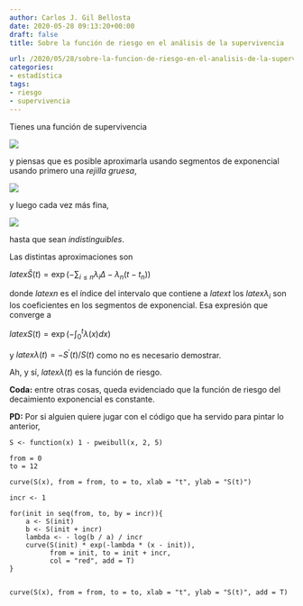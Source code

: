 ```yaml
---
author: Carlos J. Gil Bellosta
date: 2020-05-28 09:13:20+00:00
draft: false
title: Sobre la función de riesgo en el análisis de la supervivencia

url: /2020/05/28/sobre-la-funcion-de-riesgo-en-el-analisis-de-la-supervivencia/
categories:
- estadística
tags:
- riesgo
- supervivencia
---
```





Tienes una función de supervivencia







![](/wp-uploads/2020/05/hazard_00.png)








y piensas que es posible aproximarla usando segmentos de exponencial usando primero una _rejilla gruesa_,







![](/wp-uploads/2020/05/hazard_01.png)








y luego cada vez más fina,







![](/wp-uploads/2020/05/hazard_02.png)








hasta que sean _indistinguibles_.







Las distintas aproximaciones son







$latex \hat{S}(t) = \exp\left(-\sum_{i \le n} \lambda_i \Delta - \lambda_n (t - t_n)\right)$







donde $latex n$ es el índice del intervalo que contiene a $latex t$  los $latex \lambda_i$ son los coeficientes en los segmentos de exponencial. Esa expresión que converge a







$latex S(t) = \exp\left(-\int_0^t \lambda(x) dx\right)$







y $latex \lambda(t) = -S^\prime(t) / S(t)$ como no es necesario demostrar.







Ah, y sí, $latex \lambda(t)$ es la función de riesgo.







**Coda:** entre otras cosas, queda evidenciado que la función de riesgo del decaimiento exponencial es constante.







**PD:** Por si alguien quiere jugar con el código que ha servido para pintar lo anterior,







    S <- function(x) 1 - pweibull(x, 2, 5)

    from = 0
    to = 12

    curve(S(x), from = from, to = to, xlab = "t", ylab = "S(t)")

    incr <- 1

    for(init in seq(from, to, by = incr)){
        a <- S(init)
        b <- S(init + incr)
        lambda <- - log(b / a) / incr
        curve(S(init) * exp(-lambda * (x - init)),
              from = init, to = init + incr,
              col = "red", add = T)
    }


    curve(S(x), from = from, to = to, xlab = "t", ylab = "S(t)", add = T)



